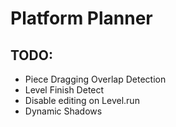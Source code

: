 # Platform Planner

## TODO:

- Piece Dragging Overlap Detection
- Level Finish Detect
- Disable editing on Level.run
- Dynamic Shadows